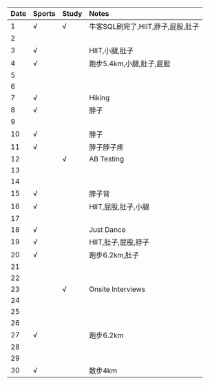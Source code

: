 Date|Sports|Study|Notes
:---------------|:---------------|:---------------|:---------------
1|√|√|牛客SQL刷完了,HIIT,脖子,屁股,肚子|
2| | | |
3|√| |HIIT,小腿,肚子|
4|√| |跑步5.4km,小腿,肚子,屁股|
5| | | |
6| | | |
7|√| |Hiking|
8|√| |脖子|
9| | | |
10|√| |脖子|
11|√| |脖子脖子疼|
12| |√|AB Testing|
13| | | |
14| | | |
15|√| |脖子背|
16|√| |HIIT,屁股,肚子,小腿|
17| | | |
18|√| |Just Dance|
19|√| |HIIT,肚子,屁股,脖子|
20|√| |跑步6.2km,肚子|
21| | | |
22| | | |
23| |√|Onsite Interviews|
24| | | |
25| | | |
26| | | |
27|√| |跑步6.2km|
28| | | |
29| | | |
30|√| |散步4km|
